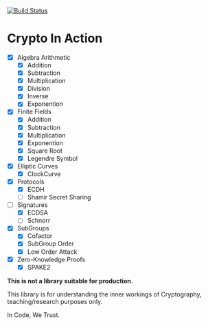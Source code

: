 [![Build Status](https://api.travis-ci.org/BohuTANG/crypto-in-action.svg?branch=master)](https://travis-ci.com/BohuTANG/crypto-in-crypto)

# Crypto In Action

- [x] Algebra Arithmetic
  - [x] Addition
  - [x] Subtraction
  - [x] Multiplication
  - [x] Division
  - [x] Inverse
  - [x] Exponention
- [x] Finite Fields
  - [x] Addition
  - [x] Subtraction
  - [x] Multiplication
  - [x] Exponention
  - [x] Square Root
  - [x] Legendre Symbol
- [x] Elliptic Curves
  - [x] ClockCurve
- [x] Protocols
  - [x] ECDH
  - [ ] Shamir Secret Sharing
- [ ] Signatures
  - [x] ECDSA
  - [ ] Schnorr
- [x] SubGroups
  - [x] Cofactor
  - [x] SubGroup Order
  - [x] Low Order Attack
- [x] Zero-Knowledge Proofs
  - [x] SPAKE2

**This is not a library suitable for production.**

This library is for understanding the inner workings of Cryptography, teaching/research purposes only.

In Code, We Trust.
